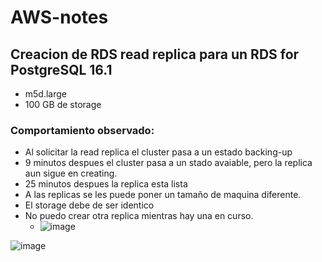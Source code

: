 # AWS-notes

## Creacion de RDS read replica para un RDS for PostgreSQL 16.1
- m5d.large
- 100 GB de storage

### Comportamiento observado:

- Al solicitar la read replica el cluster pasa a un estado backing-up
- 9 minutos despues el cluster pasa a un stado avaiable, pero la replica aun sigue en creating.
- 25 minutos despues la replica esta lista
- A las replicas se les puede poner un tamaño de maquina diferente.
- El storage debe de ser identico
- No puedo crear otra replica mientras hay una en curso.
  - ![image](https://github.com/DavidJGG/AWS-notes/assets/60149403/0f5e38af-4462-4537-95cd-9dc1cd0f175e)



![image](https://github.com/DavidJGG/AWS-notes/assets/60149403/1facbfda-e53b-4fa9-97a6-b4721b045a4e)

